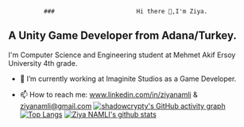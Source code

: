               ###                       Hi there 👋,I'm Ziya.
##
## A Unity Game Developer from Adana/Turkey.
I'm Computer Science and Engineering student at Mehmet Akif Ersoy University 4th grade.

- 🔭 I’m currently working at Imaginite Studios as a Game Developer.


- 📫 How to reach me: www.linkedin.com/in/ziyanamli & ziyanamli@gmail.com
[![shadowcrypty's GitHub activity graph](https://activity-graph.herokuapp.com/graph?username=shadowcrypty&&theme=xcode)](https://github.com/shadowcrypty)
[![Top Langs](https://github-readme-stats.vercel.app/api/top-langs/?username=shadowcrypty&langs_count=9&&layout=compact)](https://github.com/shadowcrypty/github-readme-stats)
[![Ziya NAMLI's github stats](https://github-readme-stats.vercel.app/api?username=shadowcrypty&show_icons=true&theme=dark)](https://github.com/shadowcrypty/github-readme-stats)



<!--
**shadowcrypty/shadowcrypty** is a ✨ _special_ ✨ repository because its `README.md` (this file) appears on your GitHub profile.

Here are some ideas to get you started:

- 👯 I’m looking to collaborate on ...
- 🤔 I’m looking for help with ...
- 💬 Ask me about ...
- 😄 Pronouns: ...
- ⚡ Fun fact: ...
- 🌱 I’m currently learning JavaScript and Node.js
-->

